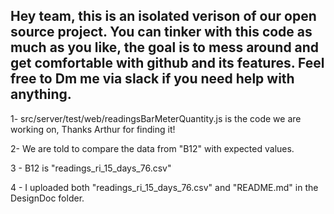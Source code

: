 Hey team, this is an isolated verison of our open source project.
You can tinker with this code as much as you like, the goal is to mess around and get comfortable with github and its features.
Feel free to Dm me via slack if you need help with anything.
-----------------------------------------------
1- src/server/test/web/readingsBarMeterQuantity.js is the code we are working on, Thanks Arthur for finding it!

2- We are told to compare the data from "B12" with expected values.

3 - B12 is "readings_ri_15_days_76.csv" 

4 - I uploaded both "readings_ri_15_days_76.csv" and "README.md" in the DesignDoc folder.
 
